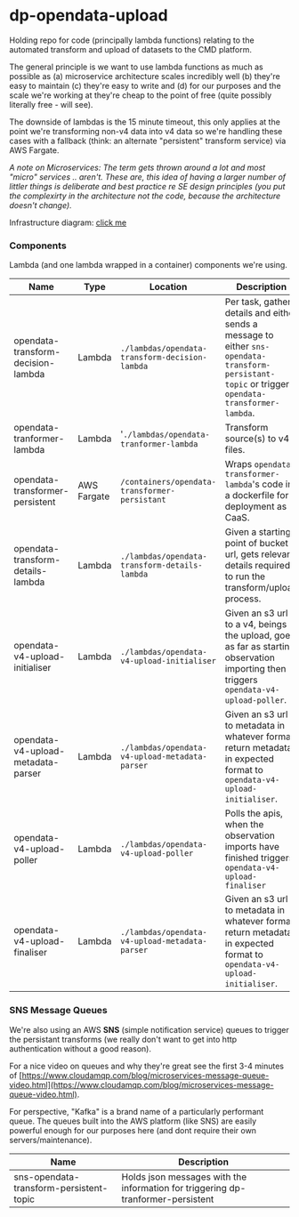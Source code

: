 
# dp-opendata-upload

Holding repo for code (principally lambda functions) relating to the automated transform and upload of datasets to the CMD platform.

The general principle is we want to use lambda functions as much as possible as (a) microservice architecture scales incredibly well (b) they're easy to maintain (c) they're easy to write and (d) for our purposes and the scale we're working at they're cheap to the point of free (quite possibly literally free - will see).

The downside of lambdas is the 15 minute timeout, this only applies at the point we're transforming non-v4 data into v4 data so we're handling these cases with a fallback (think: an alternate "persistent" transform service) via AWS Fargate.

_A note on Microservices: The term gets thrown around a lot and most "micro" services .. aren't. These are, this idea of having a larger number of littler things is deliberate and best practice re SE design principles (you put the complexirty in the architecture not the code, because the architecture doesn't change)._

Infrastructure diagram: [click me](https://github.com/ONS-OpenData/dp-opendata-upload/blob/main/documentation/opendatatransformupload.png)


### Components

Lambda (and one lambda wrapped in a container) components we're using.

| Name | Type | Location | Description |
| ---- | ---- | -------- | ----------- |
| opendata-transform-decision-lambda | Lambda | `./lambdas/opendata-transform-decision-lambda` | Per task, gathers details and either sends a message to either `sns-opendata-transform-persistant-topic` or triggers `opendata-transformer-lambda`. |
| opendata-tranformer-lambda | Lambda | '`./lambdas/opendata-tranformer-lambda` | Transform source(s) to v4 files. |
| opendata-transformer-persistent | AWS Fargate | `/containers/opendata-transformer-persistant` | Wraps `opendata-transformer-lambda`'s code in a dockerfile for deployment as CaaS. |
| opendata-transform-details-lambda | Lambda | `./lambdas/opendata-transform-details-lambda` | Given a starting point of  bucket url, gets relevant details required to run the transform/upload process. |
| opendata-v4-upload-initialiser | Lambda | `./lambdas/opendata-v4-upload-initialiser` | Given an s3 url to a v4, beings the upload, goes as far as starting observation importing then triggers `opendata-v4-upload-poller`. |
| opendata-v4-upload-metadata-parser | Lambda | `./lambdas/opendata-v4-upload-metadata-parser` | Given an s3 url to metadata in whatever format, return metadata in expected format to `opendata-v4-upload-initialiser`. |
| opendata-v4-upload-poller | Lambda | `./lambdas/opendata-v4-upload-poller` | Polls the apis, when the observation imports have finished triggers `opendata-v4-upload-finaliser` | 
| opendata-v4-upload-finaliser | Lambda | `./lambdas/opendata-v4-upload-metadata-parser` | Given an s3 url to metadata in whatever format, return metadata in expected format to `opendata-v4-upload-initialiser`. |

### SNS Message Queues

We're also using an AWS **SNS** (simple notification service) queues to trigger the persistant transforms (we really don't want to get into http authentication without a good reason).

For a nice video on queues and why they're great see the first 3-4 minutes of [https://www.cloudamqp.com/blog/microservices-message-queue-video.html](https://www.cloudamqp.com/blog/microservices-message-queue-video.html).

For perspective, "Kafka" is a brand name of a particularly performant queue. The queues built into the AWS platform (like SNS) are easily powerful enough for our purposes here (and dont require their own servers/maintenance).
 
| Name | Description |
| ---- | ----------- |
| sns-opendata-transform-persistent-topic | Holds json messages with the information for triggering dp-tranformer-persistent |

